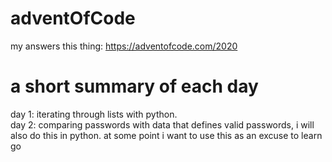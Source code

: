 # adventOfCode
my answers this thing: https://adventofcode.com/2020

# a short summary of each day
day 1: iterating through lists with python. \
day 2: comparing passwords with data that defines valid passwords, i will also do this in python. at some point i want to use this as an excuse to learn go
